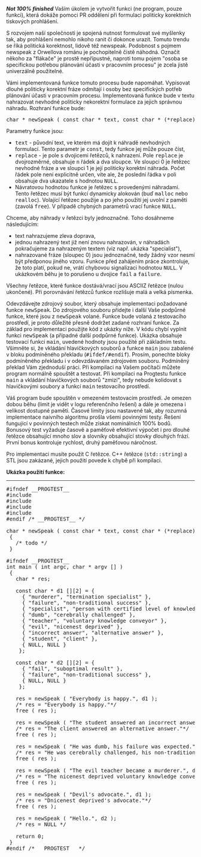 ***Not 100% finished***
Vaším úkolem je vytvořit funkci (ne program, pouze funkci), která dokáže pomoci PR oddělení při formulaci politicky korektních tiskových prohlášení.

S rozvojem naší společnosti je spojená nutnost formulovat své myšlenky tak, aby prohlášení nemohlo nikoho ranit či dokonce urazit. Tomuto trendu se říká politická korektnost, lidově též newspeak. Podobnost s pojmem newspeak z Orwellova románu je pochopitelně čistě náhodná. Označit někoho za "flákače" je prostě nepřípustné, naproti tomu pojem "osoba se specifickou potřebou plánování účasti v pracovním procesu" je zcela jistě univerzálně použitelné.

Vámi implementovaná funkce tomuto procesu bude napomáhat. Vypisovat dlouhé politicky korektní fráze odmítají i osoby bez specifických potřeb plánování účasti v pracovním procesu. Implementovaná funkce bude v textu nahrazovat nevhodné politicky nekorektní formulace za jejich správnou náhradu. Rozhraní funkce bude:

<pre>char * newSpeak ( const char * text, const char * (*replace)[2] );
</pre>

Parametry funkce jsou:

*   <tt>text</tt> - původní text, ve kterém má dojít k náhradě nevhodných formulací. Tento parametr je <tt>const</tt>, tedy funkce jej může pouze číst,
*   <tt>replace</tt> - je pole s dvojicemi řetězců, k nahrazení. Pole <tt>replace</tt> je dvojrozměrné, obsahuje <tt>n</tt> řádek a dva sloupce. Ve sloupci 0 je řetězec nevhodné fráze a ve sloupci 1 je její politicky korektní náhrada. Počet řádek pole není explicitně určen, víte ale, že poslední řádka v poli obsahuje dva ukazatele s hodnotou <tt>NULL</tt>.
*   Návratovou hodnotou funkce je řetězec s provedenými náhradami. Tento řetězec musí být funkcí dynamicky alokován (buď <tt>malloc</tt> nebo <tt>realloc</tt>). Volající řetězec použije a po jeho použití jej uvolní z paměti (zavolá <tt>free</tt>). V případě chybných parametrů vrací funkce <tt>NULL</tt>.

Chceme, aby náhrady v řetězci byly jednoznačné. Toho dosáhneme následujícím:

*   text nahrazujeme zleva doprava,
*   jednou nahrazený text již není znovu nahrazován, v náhradách pokračujeme za nahrazeným textem (viz např. ukázka "specialist"),
*   nahrazované fráze (sloupec 0) jsou jednoznačné, tedy žádný vzor nesmí být předponou jiného vzoru. Funkce před zahájením práce zkontroluje, že toto platí, pokud ne, vrátí chybovou signalizaci hodnotou <tt>NULL</tt>. V ukázkovém běhu je to porušeno u dvojice <tt>fail</tt> a <tt>failure</tt>.

Všechny řetězce, které funkce dostává/vrací jsou ASCIIZ řetězce (nulou ukončené). Při porovnávání řetězců funkce rozlišuje malá a velká písmenka.

Odevzdávejte zdrojový soubor, který obsahuje implementaci požadované funkce <tt>newSpeak</tt>. Do zdrojového souboru přidejte i další Vaše podpůrné funkce, které jsou z <tt>newSpeak</tt> volané. Funkce bude volaná z testovacího prostředí, je proto důležité přesně dodržet zadané rozhraní funkce. Za základ pro implementaci použijte kód z ukázky níže. V kódu chybí vyplnit funkci <tt>newSpeak</tt> (a případné další podpůrné funkce). Ukázka obsahuje testovací funkci <tt>main</tt>, uvedené hodnoty jsou použité při základním testu. Všimněte si, že vkládání hlavičkových souborů a funkce <tt>main</tt> jsou zabalené v bloku podmíněného překladu (<tt>#ifdef/#endif</tt>). Prosím, ponechte bloky podmíněného překladu i v odevzdávaném zdrojovém souboru. Podmíněný překlad Vám zjednoduší práci. Při kompilaci na Vašem počítači můžete program normálně spouštět a testovat. Při kompilaci na Progtestu funkce <tt>main</tt> a vkládání hlavičkových souborů "zmizí", tedy nebude kolidovat s hlavičkovými soubory a funkcí <tt>main</tt> testovacího prostředí.

Váš program bude spouštěn v omezeném testovacím prostředí. Je omezen dobou běhu (limit je vidět v logu referenčního řešení) a dále je omezena i velikost dostupné paměti. Časové limity jsou nastavené tak, aby rozumná implementace naivního algoritmu prošla všemi povinnými testy. Řešení fungující v povinných testech může získat nominálních 100% bodů. Bonusový test vyžaduje časově a paměťově efektivní výpočet i pro dlouhé řetězce obsahující mnoho slov a slovníky obsahující stovky dlouhých frází. První bonus kontroluje rychlost, druhý paměťovou náročnost.

Pro implementaci musíte použít C řetězce. C++ řetězce (<tt>std::string</tt>) a STL jsou zakázané, jejich použití povede k chybě při kompilaci.

**Ukázka použití funkce:**  

* * *

<pre>#ifndef __PROGTEST__
#include <stdio.h>
#include <string.h>
#include <stdlib.h>
#include <ctype.h>
#endif /* __PROGTEST__ */

char * newSpeak ( const char * text, const char * (*replace)[2] )
 {
   /* todo */
 }

#ifndef __PROGTEST__
int main ( int argc, char * argv [] )
 {
   char * res;

   const char * d1 [][2] = {
     { "murderer", "termination specialist" },
     { "failure", "non-traditional success" },
     { "specialist", "person with certified level of knowledge" },
     { "dumb", "cerebrally challenged" },
     { "teacher", "voluntary knowledge conveyor" },
     { "evil", "nicenest deprived" },
     { "incorrect answer", "alternative answer" },
     { "student", "client" },
     { NULL, NULL }
    };

   const char * d2 [][2] = {
     { "fail", "suboptimal result" },
     { "failure", "non-traditional success" },
     { NULL, NULL }
    };

   res = newSpeak ( "Everybody is happy.", d1 );
   /* res = "Everybody is happy."*/
   free ( res );

   res = newSpeak ( "The student answered an incorrect answer.", d1 );
   /* res = "The client answered an alternative answer."*/
   free ( res );

   res = newSpeak ( "He was dumb, his failure was expected.", d1 );
   /* res = "He was cerebrally challenged, his non-traditional success was expected."*/
   free ( res );

   res = newSpeak ( "The evil teacher became a murderer.", d1 );
   /* res = "The nicenest deprived voluntary knowledge conveyor became a termination specialist."*/
   free ( res );

   res = newSpeak ( "Devil's advocate.", d1 );
   /* res = "Dnicenest deprived's advocate."*/
   free ( res );

   res = newSpeak ( "Hello.", d2 );
   /* res = NULL */

   return 0;
 }
#endif /* __PROGTEST__ */
</pre>
